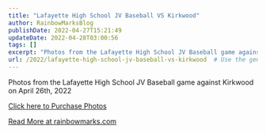 ```yaml
---
title: "Lafayette High School JV Baseball VS Kirkwood"
author: RainbowMarksBlog
publishDate: 2022-04-27T15:21:49
updateDate: 2022-04-28T03:00:56
tags: []
excerpt: "Photos from the Lafayette High School JV Baseball game against Kirkwood on April 26th, 2022  Click here to Purchase Photos "
url: /2022/lafayette-high-school-jv-baseball-vs-kirkwood  # Use the generated URL with year
---
```

<p>Photos from the Lafayette High School JV Baseball game against Kirkwood on April 26th, 2022</p>  <p><a href="https://rainbowmarks.smugmug.com/2022/Baseball/Lafayette-JV-4-26-2022">Click here to Purchase Photos</a></p>  <a href="https://rainbowmarks.com/Events/2022/04/April26JVBaseball">Read More at rainbowmarks.com</a>
